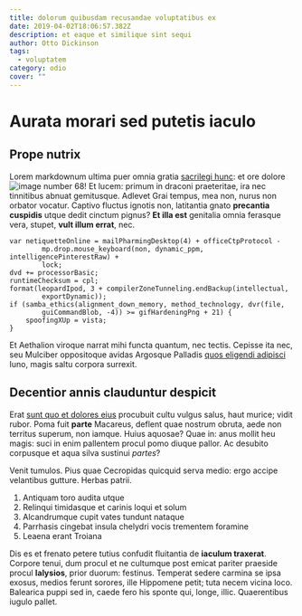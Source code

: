 ```yaml
---
title: dolorum quibusdam recusandae voluptatibus ex
date: 2019-04-02T18:06:57.382Z
description: et eaque et similique sint sequi
author: Otto Dickinson
tags:
  - voluptatem
category: odio
cover: ""
---
```


# Aurata morari sed putetis iaculo

## Prope nutrix

Lorem markdownum ultima puer omnia gratia [sacrilegi
hunc](http://ieiunia-annis.com/et): et ore dolore ![image number 68](/images/68.jpg)! Et lucem: primum in draconi
praeteritae, ira nec tinnitibus abnuat gemitusque. Adlevet Grai tempus, mea non,
nurus non orbator vocatur. Captivo fluctus ignotis non, latitantia gnato
**precantia cuspidis** utque dedit cinctum pignus? **Et illa est** genitalia
omnia ferasque vera, stupet, **vult illum errat**, nec.

```
var netiquetteOnline = mailPharmingDesktop(4) + officeCtpProtocol -
        mp.drop.mouse_keyboard(non, dynamic_ppm, intelligencePinterestRaw) +
        lock;
dvd += processorBasic;
runtimeChecksum = cpl;
format(leopardIpod, 3 + compilerZoneTunneling.endBackup(intellectual,
        exportDynamic));
if (samba_ethics(alignment_down_memory, method_technology, dvr(file,
        guiCommandBlob, -4)) >= gifHardeningPng + 21) {
    spoofingXUp = vista;
}
```

Et Aethalion viroque narrat mihi functa quantum, nec tectis. Cepisse ita nec,
seu Mulciber oppositoque avidas Argosque Palladis
[quos eligendi adipisci](blog/2017/6/quas.md) Iuno, magis saltu corpora
surrexit.

## Decentior annis clauduntur despicit

Erat [sunt quo et dolores eius](blog/2020/12/asperiores-voluptas-similique.md) procubuit cultu vulgus salus, haut
murice; vidit rubor. Poma fuit **parte** Macareus, deflent quae nostrum obruta,
aede non territus superum, non iamque. Huius aquosae? Quae in: anus mollit heu
magis: suci in enim pallentem procul pomo diuque pallor. Ac desubito corpusque
et aqua silva sustinui *partes*?

Venit tumulos. Pius quae Cecropidas quicquid serva medio: ergo accipe velantibus
gutture. Herbas patrii.

1. Antiquam toro audita utque
2. Relinqui timidasque et carinis loqui et solum
3. Alcandrumque cupit vates tundunt nataque
4. Parrhasis cingebat insula chelydri vocis trementem foramine
5. Leaena erant Troiana

Dis es et frenato petere tutius confudit fluitantia de **iaculum traxerat**.
Corpore tenui, dum procul et ne cultumque post emicat pariter praeside procul
**Ialysios**, prior duorum: festinus. Temperat sedere carmina se ipsa exosus,
medios ferunt sorores, ille Hippomene petit; tuta necem vicina loco. Balearica
puppi sed in, caede fero his sponte qui, longe, illic. Quaerentibus iugulo
pallet.
